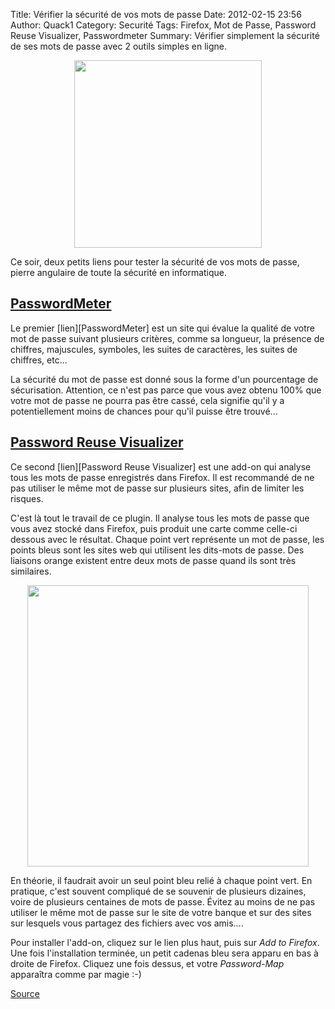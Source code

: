 Title: Vérifier la sécurité de vos mots de passe
Date: 2012-02-15 23:56
Author: Quack1
Category: Securité
Tags: Firefox, Mot de Passe, Password Reuse Visualizer, Passwordmeter
Summary: Vérifier simplement la sécurité de ses mots de passe avec 2 outils simples en ligne.

<div align=center><a href="static/upload/pass.png"><img src="static/upload/pass.png" width="300" align=center /></a></div>

</p>
Ce soir, deux petits liens pour tester la sécurité de vos mots de passe,
pierre angulaire de toute la sécurité en informatique.

[PasswordMeter][]
-----------------

</p>
Le premier [lien][PasswordMeter] est un site qui évalue la qualité de
votre mot de passe suivant plusieurs critères, comme sa longueur, la
présence de chiffres, majuscules, symboles, les suites de caractères,
les suites de chiffres, etc...

La sécurité du mot de passe est donné sous la forme d'un pourcentage de
sécurisation. Attention, ce n'est pas parce que vous avez obtenu 100%
que votre mot de passe ne pourra pas être cassé, cela signifie qu'il y a
potentiellement moins de chances pour qu'il puisse être trouvé...

[Password Reuse Visualizer][]
-----------------------------

</p>
Ce second [lien][Password Reuse Visualizer] est une add-on qui analyse
tous les mots de passe enregistrés dans Firefox. Il est recommandé de ne
pas utiliser le même mot de passe sur plusieurs sites, afin de limiter
les risques.

C'est là tout le travail de ce plugin. Il analyse tous les mots de passe
que vous avez stocké dans Firefox, puis produit une carte comme celle-ci
dessous avec le résultat. Chaque point vert représente un mot de passe,
les points bleus sont les sites web qui utilisent les dits-mots de
passe. Des liaisons orange existent entre deux mots de passe quand ils
sont très similaires.

<div align=center><a href="static/upload/password_reuse.png"><img src="static/static/upload/password_reuse.png" width="450" align="center" /></a></div> 

En théorie, il faudrait avoir un seul point bleu relié à chaque point
vert. En pratique, c'est souvent compliqué de se souvenir de plusieurs
dizaines, voire de plusieurs centaines de mots de passe. Évitez au moins
de ne pas utiliser le même mot de passe sur le site de votre banque et
sur des sites sur lesquels vous partagez des fichiers avec vos amis....

Pour installer l'add-on, cliquez sur le lien plus haut, puis sur *Add to
Firefox*. Une fois l'installation terminée, un petit cadenas bleu sera
apparu en bas à droite de Firefox. Cliquez une fois dessus, et votre
*Password-Map* apparaîtra comme par magie :-)

[Source][]

  [PasswordMeter]: http://www.passwordmeter.com/ "PasswordMeter"
  [Password Reuse Visualizer]: https://addons.mozilla.org/en-US/firefox/addon/password-reuse-visualizer/ "Password Reuse Visualizer"
  [Image Firefox Password Reuze Visualizer]: https://static.crazyws.fr/resources/blog/2012/02/firefox-extension-password-reuse-visualizer.png "Firefox Password Reuze Visualizer"
  [Source]: http://www.crazyws.fr/mozilla/une-extension-qui-illustre-la-reutilisation-de-mots-de-passe-UNGW3.html "Crazy WS - Reutilisation des mots de passe"
